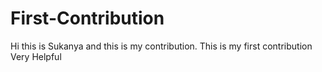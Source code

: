 # First-Contribution
Hi this is Sukanya and this is my contribution.
This is my first contribution
Very Helpful

